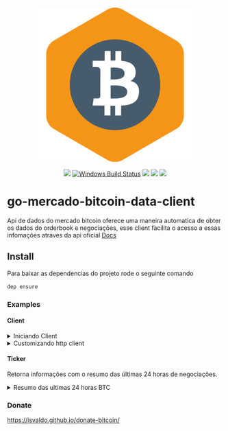 <p align="center"><img src="docs/img/mkbtc.png" width="360"></p>
<p align="center">
  <a href="https://travis-ci.org/isvaldo/go-mercado-bitcoin-data-client"><img src="https://travis-ci.org/isvaldo/go-mercado-bitcoin-data-client.svg?branch=master"/></a>
  <a href="https://ci.appveyor.com/project/isvaldo/go-mercado-bitcoin-data-client"><img src="https://ci.appveyor.com/api/projects/status/github/isvaldo/go-mercado-bitcoin-data-client?svg=true&branch=master&passingText=Windows%20-%20OK&failingText=Windows%20-%20failed&pendingText=Windows%20-%20pending" alt="Windows Build Status"></a>
  <a href="https://goreportcard.com/report/github.com/isvaldo/go-mercado-bitcoin-data-client"><img src="https://goreportcard.com/badge/github.com/isvaldo/go-mercado-bitcoin-data-client" /></a>
  <a href="https://codeclimate.com/github/isvaldo/go-mercado-bitcoin-data-client/test_coverage"><img src="https://api.codeclimate.com/v1/badges/0003cc5bae42ebbbb8c9/test_coverage" /></a>
  <a href="https://codeclimate.com/github/isvaldo/go-mercado-bitcoin-data-client/maintainability"><img src="https://api.codeclimate.com/v1/badges/0003cc5bae42ebbbb8c9/maintainability" /></a>
  </p>



# go-mercado-bitcoin-data-client

Api de dados do mercado bitcoin oferece uma maneira automatica de obter os dados
do orderbook e negociações, esse client facilita o acesso a essas infomações atraves da api
oficial  <a href="https://www.mercadobitcoin.com.br/api-doc/">Docs</a>


## Install
Para baixar as dependencias do projeto rode o seguinte comando

```sh
dep ensure
``` 

### Examples


#### Client
<details>
<summary>Iniciando Client</summary>

```go
package main

import (
	"fmt"
	"github.com/isvaldo/go-mercado-bitcoin-data-client"
)

func main() {
	cli := marketbit.New("https://www.mercadobitcoin.net/api")
	fmt.Println(cli)
}
```
</details>
<details>

<summary>Customizando http client</summary>

```go
package main

import (
	"fmt"
	"github.com/isvaldo/go-mercado-bitcoin-data-client"
)

func main() {
	cli := marketbit.NewWithClient("https://www.mercadobitcoin.net/api",createHTTPClient(10,10))
	fmt.Println(cli)
}

func createHTTPClient(maxIdleConnections, requestTimeout int) *http.Client {
	return &http.Client{
		Transport: &http.Transport{
			MaxIdleConnsPerHost: maxIdleConnections,
		},
		Timeout: time.Duration(requestTimeout) * time.Second,
	}
}
```
</details>


#### Ticker
Retorna informações com o resumo das últimas 24 horas de negociações.


<details>
<summary>Resumo das ultimas 24 horas BTC</summary>

```go
package main

import (
	"fmt"
	"github.com/isvaldo/go-mercado-bitcoin-data-client"
)

func main() {
	cli := marketbit.New("https://www.mercadobitcoin.net/api")
	tickerItem, err := cli.GetTicker("btc") // btc, ltc, bch
	if err != nil {
		panic(err)
	}
	fmt.Println(tickerItem.Date)
	fmt.Println(tickerItem.Vol)
	fmt.Println(tickerItem.Sell)
	fmt.Println(tickerItem.Last)
	fmt.Println(tickerItem.Buy)
	fmt.Println(tickerItem.High)
	fmt.Println(tickerItem.Low)
}
```

<details>
<summary>Http Response</summary>

```javascript
{
'ticker': {
'high': 14481.47000000,
'low': 13706.00002000,
'vol': 443.73564488,
'last': 14447.01000000,
'buy': 14447.00100000,
'sell': 14447.01000000,
'date': 1502977646
}
}
```
</details>
</details>

### Donate

https://isvaldo.github.io/donate-bitcoin/